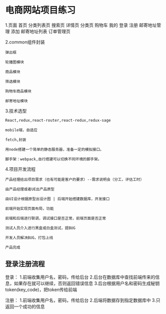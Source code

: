 # 电商网站项目练习

  1.页面
    首页
    分类列表页
    搜索页
    详情页
    分类页
    购物车
    我的
      登录
      注册
    邮寄地址管理
      添加
      邮寄地址列表
    订单管理页

  2.common组件封装

    弹出框

    轮播图模块

    商品模块

    筛选模块

    购物车商品模块

    邮寄地址模块

  3.技术选型

    React,redux,react-router,react-redux,redux-sage

    mobile端，自适应

    fetch,封装

    用node搭建一个简单的静态服务器，准备一定的模拟接口。

    脚手架：webpack,自行搭建可以切换不同环境的脚手架。

  4.项目开发流程

    产品经理给出项目需求（也有可能是客户的要求）--需求说明会（分工，评估工时）

    由产品经理或者UE出产品原型

    由UI设计根据原型出设计图 | 后端开始搭建数据库，开发接口

    前端开始实现页面布局，功能

    前端和后端进行联调，调试接口是否正常，前端页面是否正常

    测试人员介入进行黑盒或白盒测试，提BUG

    开发人员解决BUG，打包上线

    产品完成

## 登录注册流程

  登录：
    1.前端收集用户名，密码，传给后台
    2.后台在数据库中查找前端传来的信息，如果存在就可以继续，否则返回错误信息
    3.后台根据用户名和密码生成秘钥token(key_code)，把token传给前端
  
  注册：
    1.前端收集用户名，密码，传给后台
    2.后端将数据存到指定数据库中
    3.只返回一个成功的信息
